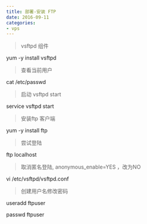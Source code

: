 ```yaml
---
title: 部署-安装 FTP
date: 2016-09-11
categories: 
- vps
---
```


> vsftpd 组件

yum -y install vsftpd 

> 查看当前用户

cat /etc/passwd 

> 启动 vsftpd start

service vsftpd start 

> 安装ftp 客户端

yum -y install ftp 

> 尝试登陆

ftp localhost  

> 取消匿名登陆, anonymous_enable=YES ，改为NO

vi /etc/vsftpd/vsftpd.conf 

> 创建用户名修改密码

useradd ftpuser 

passwd ftpuser 
